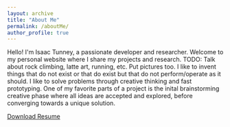 ```yaml
---
layout: archive
title: "About Me"
permalink: /aboutMe/
author_profile: true
---
```


Hello! I'm Isaac Tunney, a passionate developer and researcher. Welcome to my personal website where I share my projects and research.
TODO: Talk about rock climbing, latte art, running, etc. Put pictures too.
I like to invent things that do not exist or that do exist but that do not perform/operate as it should.
I like to solve problems through creative thinking and fast prototyping.
One of my favorite parts of a project is the inital brainstorming creative phase where all ideas are accepted and explored, before converging towards a unique solution.

<p>
  <a href="{{ site.baseurl }}/files/resume.pdf" download class="btn btn-primary">
    <i class="fa fa-download"></i> Download Resume
  </a>
</p>